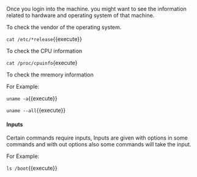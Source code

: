 
Once you login into the machine. you might want to see the information related to hardware and operating system of that machine.

To check the vendor of the operating system.

`cat /etc/*release`{{execute}} 

To check the CPU information

`cat /proc/cpuinfo`{execute}

To check the mremory information 

For Example:

`uname -a`{{execute}}

`uname --all`{{execute}}

#### Inputs

Certain commands require inputs, Inputs are given with options in some commands and with out options also some commands will take the input.

For Example:

`ls /boot`{{execute}}